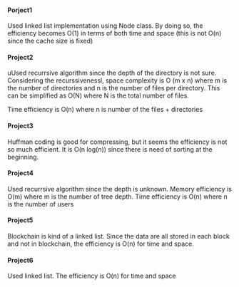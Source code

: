 #### Porject1

Used linked list implementation using Node class. By doing so, the efficiency becomes O(1) in terms of both time and space (this is not O(n) since the cache size is fixed) 


#### Project2

uUsed recurrsive algorithm since the depth of the directory is not sure. 
Considering the recurssivenessl, space complexity is O (m x n) where m is the number of directories and n is the number of files per directory. This can be simplified as O(N) where N is the total number of files. 

Time efficiency is O(n) where n is number of the files + directories

#### Project3

Huffman coding is good for compressing, but it seems the efficiency is not so much efficient. It is O(n log(n)) since there is need of sorting at the beginning.

#### Project4

Used recurrsive algorithm since the depth is unknown. 
Memory efficiency is O(m) where m is the number of tree depth.
Time efficiency is O(n) where n is the number of users

#### Project5

Blockchain is kind of a linked list. 
Since the data are all stored in each block and not in blockchain, the efficiency is O(n) for time and space. 

#### Project6

Used linked list. The efficiency is O(n) for time and space

